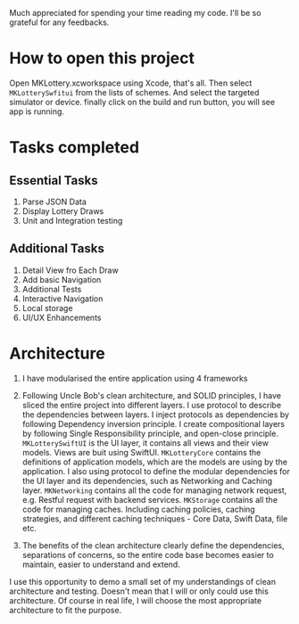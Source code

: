 Much appreciated for spending your time reading my code. I'll be so grateful for any feedbacks.

# How to open this project
Open MKLottery.xcworkspace using Xcode, that's all.
Then select `MKLotterySwfitui` from the lists of schemes.
And select the targeted simulator or device.
finally click on the build and run button, you will see app is running.

# Tasks completed

## Essential Tasks
1. Parse JSON Data
2. Display Lottery Draws
3. Unit and Integration testing

## Additional Tasks
1. Detail View fro Each Draw
2. Add basic Navigation
3. Additional Tests
4. Interactive Navigation
5. Local storage
6. UI/UX Enhancements

# Architecture

1. I have modularised the entire application using 4 frameworks
2. Following Uncle Bob's clean architecture, and SOLID principles, I have sliced the entire project into different layers. I use protocol to describe the dependencies between layers. I inject protocols as dependencies by following Dependency inversion principle. I create compositional layers by following Single Responsibility principle, and open-close principle.
`MKLotterySwiftUI` is the UI layer, it contains all views and their view models. Views are buit using SwiftUI.
`MKLotteryCore` contains the definitions of application models, which are the models are using by the application. I also using protocol to define the modular dependencies for the UI layer and its dependencies, such as Networking and Caching layer. 
`MKNetworking` contains all the code for managing network request, e.g. Restful request with backend services.
`MKStorage` contains all the code for managing caches. Including caching policies, caching strategies, and different caching techniques - Core Data, Swift Data, file etc.

3. The benefits of the clean architecture clearly define the dependencies, separations of concerns, so the entire code base becomes easier to maintain, easier to understand and extend.

I use this opportunity to demo a small set of my understandings of clean architecture and testing. Doesn't mean that I will or only could use this architecture. Of course in real life, I will choose the most appropriate architecture to fit the purpose.



